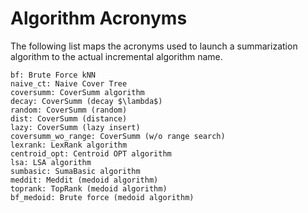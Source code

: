# Algorithm Acronyms

The following list maps the acronyms used to launch a summarization algorithm to the actual incremental algorithm name. 

```
bf: Brute Force kNN
naive_ct: Naive Cover Tree
coversumm: CoverSumm algorithm
decay: CoverSumm (decay $\lambda$)
random: CoverSumm (random)
dist: CoverSumm (distance)
lazy: CoverSumm (lazy insert)
coversumm_wo_range: CoverSumm (w/o range search)
lexrank: LexRank algorithm
centroid_opt: Centroid OPT algorithm
lsa: LSA algorithm
sumbasic: SumaBasic algorithm
meddit: Meddit (medoid algorithm)
toprank: TopRank (medoid algorithm)
bf_medoid: Brute force (medoid algorithm)
```